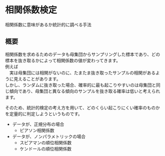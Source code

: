 相関係数検定
===========
相関係数に意味があるか統計的に調べる手法

## 概要

相関係数を求めるためのデータも母集団からサンプリングした標本であり、どの標本を抜き取るかによって相関係数の値が変わってきます。  
例えば  
　実は母集団には相関がないのに、たまたま抜き取ったサンプルの相関があるように見えることがあります。  
しかし、ランダムに抜き取った場合、確率的に最も起こりやすいのは母集団と同じ傾向であり、母集団と異なる傾向のサンプルを抜き取る確率は低いと考えられます。  

そのため、統計的検定の考え方を用いて、どのくらい起こりにくい確率のものかを定量的に判定しようというものです。

  * データが、正規分布の場合
    - ピアソン相関係数
  * データが、ノンパラメトリックの場合
    - スピアマンの順位相関係数
    - ケンドールの順位相関係数

